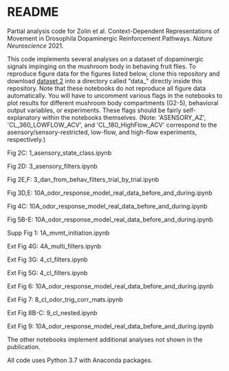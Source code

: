 # README

Partial analysis code for Zolin et al. Context-Dependent Representations of Movement in Drosophila Dopaminergic Reinforcement Pathways. *Nature Neuroscience* 2021.

This code implements several analyses on a dataset of dopaminergic signals impinging on the mushroom body in behaving fruit flies. To reproduce figure data for the figures listed below, clone this repository and download [dataset 2](https://www.nature.com/neuro/) into a directory called "data_" directly inside this repository. Note that these notebooks do not reproduce all figure data automatically. You will have to uncomment various flags in the notebooks to plot results for different mushroom body compartments (G2-5), behavioral output variables, or experiments. These flags should be fairly self-explanatory within the notebooks themselves. (Note: 'ASENSORY_AZ', 'CL_360_LOWFLOW_ACV', and 'CL_180_HighFlow_ACV' correspond to the asensory/sensory-restricted, low-flow, and high-flow experiments, respectively.)

Fig 2C: 1_asensory_state_class.ipynb

Fig 2D: 3_asensory_filters.ipynb

Fig 2E,F: 3_dan_from_behav_filters_trial_by_trial.ipynb

Fig 3D,E: 10A_odor_response_model_real_data_before_and_during.ipynb

Fig 4C: 10A_odor_response_model_real_data_before_and_during.ipynb

Fig 5B-E: 10A_odor_response_model_real_data_before_and_during.ipynb

Supp Fig 1: 1A_mvmt_initiation.ipynb

Ext Fig 4G: 4A_multi_filters.ipynb

Ext Fig 3G: 4_cl_filters.ipynb

Ext Fig 5G: 4_cl_filters.ipynb

Ext Fig 6: 10A_odor_response_model_real_data_before_and_during.ipynb

Ext Fig 7: 8_cl_odor_trig_corr_mats.ipynb

Ext Fig 8B-C: 9_cl_nested.ipynb

Ext Fig 9: 10A_odor_response_model_real_data_before_and_during.ipynb

The other notebooks implement additional analyses not shown in the publication.


All code uses Python 3.7 with Anaconda packages.
